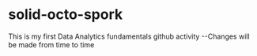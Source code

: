 # solid-octo-spork
This is my first Data Analytics fundamentals github activity
--Changes will be made from time to time
